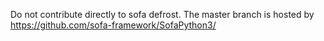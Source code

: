 Do not contribute directly to sofa defrost. 
The master branch is hosted by https://github.com/sofa-framework/SofaPython3/
